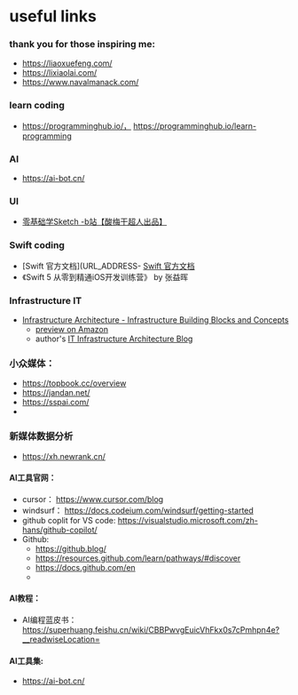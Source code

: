 # useful links

### thank you for those inspiring me:
- https://liaoxuefeng.com/
- https://lixiaolai.com/
- https://www.navalmanack.com/


### learn coding
- https://programminghub.io/， https://programminghub.io/learn-programming 


### AI
- https://ai-bot.cn/

### UI
- [零基础学Sketch -b站【酸梅干超人出品】](https://www.bilibili.com/video/BV1YM411J7wg/?spm_id_from=333.788.videopod.episodes&vd_source=b68b3b58a3aab21e75d31ee72037d8bd&p=4)

### Swift coding
- [Swift 官方文档](URL_ADDRESS- [Swift 官方文档](https://docs.swift.org/swift-book/)
- 《Swift 5 从零到精通iOS开发训练营》 by 张益晖

### Infrastructure IT
- [Infrastructure Architecture - Infrastructure Building Blocks and Concepts](https://sjaaklaan.nl/?e=183)
    - [preview on Amazon](https://www.amazon.com/Infrastructure-Architecture-Building-Blocks-Concepts-ebook/dp/B0C22WK9HD/ref=sr_1_1?dib=eyJ2IjoiMSJ9.prdnndTMB1Hs5Z8h5yMTcJ4Rb89tA5FXXbPifEUY1jzjL3-jg1JLp63KtGhkxO7p.l7ivsgaQ_xobBlARPt9RgpoEtWPfLNnGfSOQRuX2Et0&dib_tag=se&keywords=IT+Infrastructure+Architecture+-+Infrastructure+Building+Blocks+and+Concepts&qid=1738486090&sr=8-1&asin=B0C22WK9HD&revisionId=c1846721&format=1&depth=1)
    - author's [IT Infrastructure Architecture Blog](https://sjaaklaan.nl/)

### 小众媒体：
- https://topbook.cc/overview
- https://jandan.net/
- https://sspai.com/
- 


### 新媒体数据分析
- https://xh.newrank.cn/ 


#### AI工具官网：
- cursor： https://www.cursor.com/blog
- windsurf： https://docs.codeium.com/windsurf/getting-started
- github coplit for VS code: https://visualstudio.microsoft.com/zh-hans/github-copilot/
- Github:
    - https://github.blog/
    - https://resources.github.com/learn/pathways/#discover
    - https://docs.github.com/en
    - 

#### AI教程：
- AI编程蓝皮书： https://superhuang.feishu.cn/wiki/CBBPwvgEuicVhFkx0s7cPmhpn4e?__readwiseLocation=

#### AI工具集:
- https://ai-bot.cn/